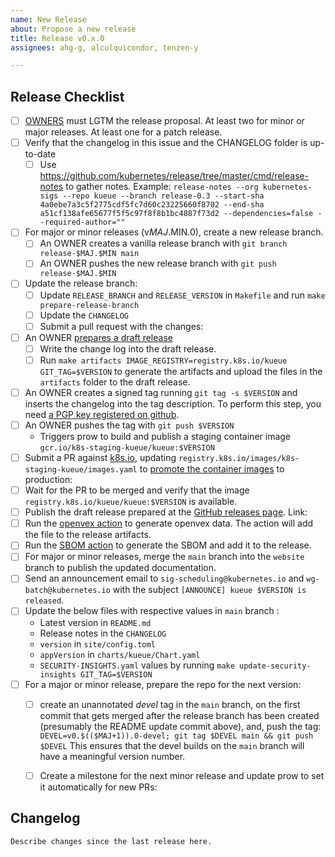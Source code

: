 ```yaml
---
name: New Release
about: Propose a new release
title: Release v0.x.0
assignees: ahg-g, alculquicondor, tenzen-y

---
```


## Release Checklist
<!--
Please do not remove items from the checklist
-->
- [ ] [OWNERS](https://github.com/kubernetes-sigs/kueue/blob/main/OWNERS) must LGTM the release proposal.
  At least two for minor or major releases. At least one for a patch release.
- [ ] Verify that the changelog in this issue and the CHANGELOG folder is up-to-date
  - [ ] Use https://github.com/kubernetes/release/tree/master/cmd/release-notes to gather notes.
    Example: `release-notes --org kubernetes-sigs --repo kueue --branch release-0.3 --start-sha 4a0ebe7a3c5f2775cdf5fc7d60c23225660f8702 --end-sha a51cf138afe65677f5f5c97f8f8b1bc4887f73d2 --dependencies=false --required-author=""`
- [ ] For major or minor releases (v$MAJ.$MIN.0), create a new release branch.
  - [ ] An OWNER creates a vanilla release branch with
        `git branch release-$MAJ.$MIN main`
  - [ ] An OWNER pushes the new release branch with
        `git push release-$MAJ.$MIN`
- [ ] Update the release branch:
  - [ ] Update `RELEASE_BRANCH` and `RELEASE_VERSION` in `Makefile` and run `make prepare-release-branch`
  - [ ] Update the `CHANGELOG`
  - [ ] Submit a pull request with the changes: <!-- example #211 #214 -->
- [ ] An OWNER [prepares a draft release](https://github.com/kubernetes-sigs/kueue/releases)
  - [ ] Write the change log into the draft release.
  - [ ] Run
      `make artifacts IMAGE_REGISTRY=registry.k8s.io/kueue GIT_TAG=$VERSION`
      to generate the artifacts and upload the files in the `artifacts` folder
      to the draft release.
- [ ] An OWNER creates a signed tag running
     `git tag -s $VERSION`
      and inserts the changelog into the tag description.
      To perform this step, you need [a PGP key registered on github](https://docs.github.com/en/authentication/managing-commit-signature-verification/checking-for-existing-gpg-keys).
- [ ] An OWNER pushes the tag with
      `git push $VERSION`
  - Triggers prow to build and publish a staging container image
      `gcr.io/k8s-staging-kueue/kueue:$VERSION`
- [ ] Submit a PR against [k8s.io](https://github.com/kubernetes/k8s.io),
      updating `registry.k8s.io/images/k8s-staging-kueue/images.yaml` to
      [promote the container images](https://github.com/kubernetes/k8s.io/tree/main/k8s.gcr.io#image-promoter)
      to production: <!-- example kubernetes/k8s.io#3612-->
- [ ] Wait for the PR to be merged and verify that the image `registry.k8s.io/kueue/kueue:$VERSION` is available.
- [ ] Publish the draft release prepared at the [GitHub releases page](https://github.com/kubernetes-sigs/kueue/releases).
      Link: <!-- example https://github.com/kubernetes-sigs/kueue/releases/tag/v0.1.0 -->
- [ ] Run the [openvex action](https://github.com/kubernetes-sigs/kueue/actions/workflows/openvex.yaml) to generate openvex data. The action will add the file to the release artifacts.
- [ ] Run the [SBOM action](https://github.com/kubernetes-sigs/kueue/actions/workflows/sbom.yaml) to generate the SBOM and add it to the release.
- [ ] For major or minor releases, merge the `main` branch into the `website` branch to publish the updated documentation.
- [ ] Send an announcement email to `sig-scheduling@kubernetes.io` and `wg-batch@kubernetes.io` with the subject `[ANNOUNCE] kueue $VERSION is released`.   <!--Link: example https://groups.google.com/a/kubernetes.io/g/wg-batch/c/-gZOrSnwDV4 -->
- [ ] Update the below files with respective values in `main` branch :
  - Latest version in `README.md`
  - Release notes in the `CHANGELOG`
  - `version` in `site/config.toml`
  - `appVersion` in `charts/kueue/Chart.yaml`
  - `SECURITY-INSIGHTS.yaml` values by running `make update-security-insights GIT_TAG=$VERSION`
- [ ] For a major or minor release, prepare the repo for the next version:
  - [ ] create an unannotated _devel_ tag in the
        `main` branch, on the first commit that gets merged after the release
         branch has been created (presumably the README update commit above), and, push the tag:
        `DEVEL=v0.$(($MAJ+1)).0-devel; git tag $DEVEL main && git push $DEVEL`
        This ensures that the devel builds on the `main` branch will have a meaningful version number.
  - [ ] Create a milestone for the next minor release and update prow to set it automatically for new PRs:
        <!-- example https://github.com/kubernetes/test-infra/pull/30222 -->


## Changelog

```markdown
Describe changes since the last release here.
```
